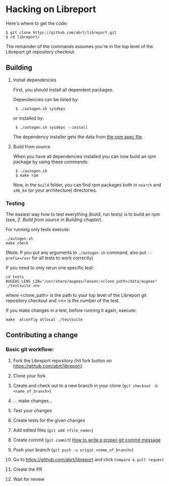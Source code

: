 # Hacking on Libreport

Here's where to get the code:

    $ git clone https://github.com/abrt/libreport.git
    $ cd libreport/

The remainder of the commands assumes you're in the top level of the
Libreport git repository checkout.

## Building

1. Install dependencies

    First, you should install all dependent packages.

    Dependencies can be listed by:

        $ ./autogen.sh sysdeps

    or installed by:

        $ ./autogen.sh sysdeps --install

    The dependency installer gets the data from [the rpm spec file](libreport.spec.in).

2. Build from source

    When you have all dependencies installed you can now build an rpm package by using these commands:

        $ ./autogen.sh
        $ make rpm

    Now, in the `build` folder, you can find rpm packages both in `noarch` and `x86_64` (or your
            architecture) directories.


### Testing

The easiest way how to test everything (build, run tests) is to build an rpm (see,
        *2. Build from source in Building chapter*).

For running only tests execute:

    ./autogen.sh
    make check

(Note: If you put any arguments to `./autogen.sh` command, also put `--prefix=/usr` for all tests to
 work correctly)

If you need to only rerun one specific test:

    cd tests
    AUGEAS_LENS_LIB="/usr/share/augeas/lenses:<clone_path>/data/augeas" ./testsuite <n>

where \<clone\_path\> is the path to your top level of the Libreport git repository checkout and \<n\> is
the number of the test.

If you make changes in a test, before running it again, execute:

    make  atconfig atlocal ./testsuite

## Contributing a change

### Basic git workflow:

1. Fork the Libreport repository (hit fork button on https://github.com/abrt/libreport)

2. Clone your fork

3. Create and check out to a new branch in your clone (`git checkout -b <name_of_branch>`)

4. ... make changes...

5. Test your changes

6. Create tests for the given changes

7. Add edited files (`git add <file_name>`)

8. Create commit (`git commit`) [How to write a proper git commit
   message](https://chris.beams.io/posts/git-commit/)

9. Push your branch (`git push -u origin <name_of_branch>`)

10. Go to https://github.com/abrt/libreport and click `Compare & pull request`

11. Create the PR

12. Wait for review
